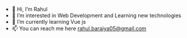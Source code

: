 - 👋 Hi, I’m Rahul
- 👀 I’m interested in Web Development and Learning new technologies
- 🌱 I’m currently learning Vue js
- 📫 You can reach me here rahul.baraiya05@gmail.com
